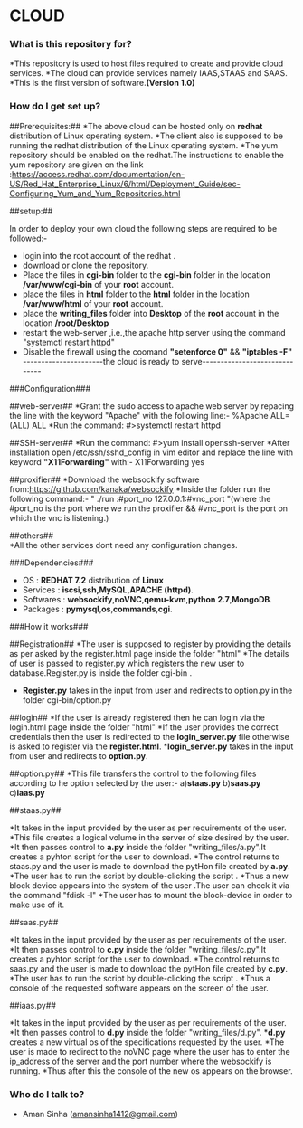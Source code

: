 # CLOUD #


### What is this repository for? ###
*This repository is used to host files required to create and provide cloud services.
*The cloud can provide services namely IAAS,STAAS and SAAS.
*This is the first version of software.**(Version 1.0)**


### How do I get set up? ###

##Prerequisites:##
   *The above cloud can be hosted only on **redhat** distribution of Linux operating system.
   *The client also is supposed to be running the redhat distribution of the Linux operating system.
   *The yum repository should be enabled on the redhat.The instructions to enable the yum repository are given on the link :https://access.redhat.com/documentation/en-US/Red_Hat_Enterprise_Linux/6/html/Deployment_Guide/sec-Configuring_Yum_and_Yum_Repositories.html

##setup:##

In order to deploy your own cloud the following steps are required to be followed:-
* login into the root account of the redhat . 
* download or clone the repository.
* Place the files in **cgi-bin** folder to the **cgi-bin** folder in the location **/var/www/cgi-bin** of your **root** account.
* place the files in **html** folder to the **html** folder in the location **/var/www/html** of your **root** account.
* place the **writing_files** folder into **Desktop** of the **root** account in the location **/root/Desktop**
* restart the web-server ,i.e.,the apache http server using the command "systemctl restart httpd"
* Disable the firewall using the coomand **"setenforce 0"** && **"iptables -F"**
   ----------------------the cloud is ready to serve------------------------------

###Configuration###

 ##web-server##
   *Grant the sudo access to apache web server by repacing the line with the keyword "Apache" with the following line:-
       %Apache        ALL=(ALL)       ALL
   *Run the command: #>systemctl restart httpd
 
 ##SSH-server##
   *Run the command: #>yum install openssh-server
   *After installation open /etc/ssh/sshd_config in vim editor and replace the line with keyword **"X11Forwarding"** with:-
      X11Forwarding yes

 ##proxifier##
   *Download the websockify software from:https://github.com/kanaka/websockify
   *Inside the folder run the following command:-
    " ./run :#port_no 127.0.0.1:#vnc_port "(where the #port_no is the port where we run the proxifier && #vnc_port is the port on which the vnc is listening.)
   
    
 ##others##     
   *All the other services dont need any configuration changes.

###Dependencies###

* OS : **REDHAT 7.2**  distribution of **Linux**
* Services : **iscsi,ssh,MySQL,APACHE (httpd)**.
* Softwares : **websockify**,**noVNC**,**qemu-kvm**,**python 2.7**,**MongoDB**.
* Packages : **pymysql**,**os**,**commands**,**cgi**. 

###How it works###

##Registration##
  *The user is supposed to register by providing the details as per asked by the register.html page inside the folder "html"
  *The details  of user is passed to register.py which registers the new user to database.Register.py is inside the folder cgi-bin .
  * **Register.py** takes in the input from user and redirects to option.py in the folder cgi-bin/option.py


##login##
  *If the user is already registered then he can login via the login.html page inside the folder "html"
  *If the user provides the correct credentials then the user is redirected to the **login_server.py** file otherwise is asked to register via the **register.html**.
  ***login_server.py** takes in the input from user and redirects to **option.py**.
    
##option.py##
   *This file transfers the control to the following files according to he option selected by the user:-
     a)**staas.py**
     b)**saas.py**
     c)**iaas.py**
   
##staas.py##

   *It takes in the input provided by the user as per requirements of the user. 
   *This file creates a logical volume in the server of size desired by the user.
   *It then passes control to **a.py** inside the folder "writing_files/a.py".It creates a pyhton script for the user to download.
   *The control returns to staas.py and the user is made to download the pytHon file created by **a.py**.
   *The user has to run the script by double-clicking the script .
   *Thus a new block device appears into the system of the user .The user can check it via the command "fdisk -l"
   *The user has to mount the block-device in order to make use of it.
   
##saas.py##

   *It takes in the input provided by the user as per requirements of the user. 
   *It then passes control to **c.py** inside the folder "writing_files/c.py".It creates a pyhton script for the user to download.
   *The control returns to saas.py and the user is made to download the pytHon file created by **c.py**.
   *The user has to run the script by double-clicking the script .
   *Thus a console of the requested software appears on the screen of the user.

##iaas.py##

   *It takes in the input provided by the user as per requirements of the user. 
   *It then passes control to **d.py** inside the folder "writing_files/d.py".
   ***d.py** creates a new virtual os of the specifications requested by the user.
   *The user is made to redirect to the noVNC page where the user has to enter the ip_address of the server and the port number where the websockify is running.
   *Thus after this the console of the new os appears on the browser.
   

### Who do I talk to? ###
* Aman Sinha (amansinha1412@gmail.com)